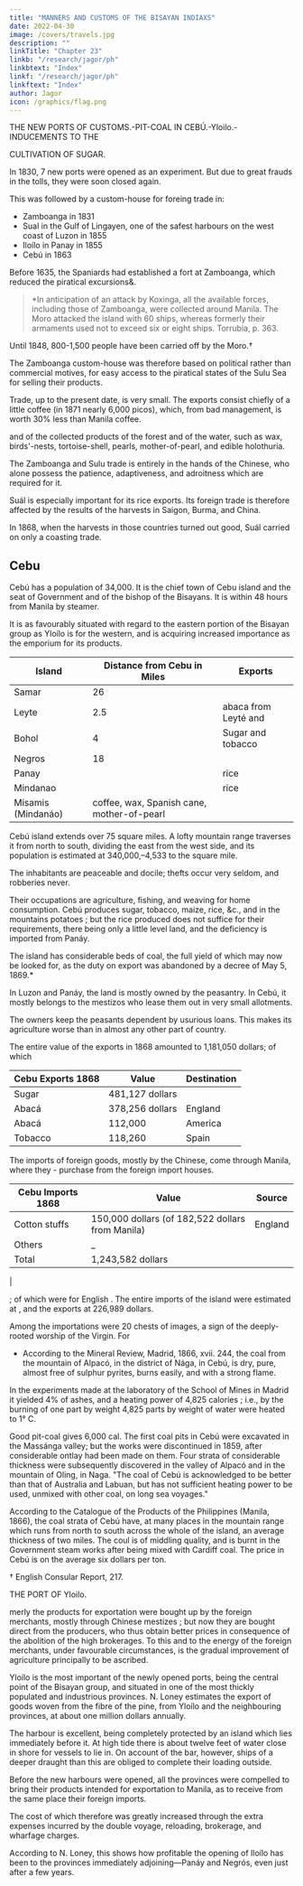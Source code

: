```yaml
---
title: "MANNERS AND CUSTOMS OF THE BISAYAN INDIAXS"
date: 2022-04-30
image: /covers/travels.jpg
description: ""
linkTitle: "Chapter 23"
linkb: "/research/jagor/ph"
linkbtext: "Index"
linkf: "/research/jagor/ph"
linkftext: "Index"
author: Jagor
icon: /graphics/flag.png
---
```



THE NEW PORTS OF CUSTOMS.-PIT-COAL IN CEBÚ.-Yloilo.-INDUCEMENTS TO THE

CULTIVATION OF SUGAR.

In 1830, 7 new ports were opened as an experiment. But due to great frauds in the tolls, they were soon closed again. 

This was followed by a custom-house for foreing trade in:

- Zamboanga in 1831
- Sual in the Gulf of Lingayen, one of the safest harbours on the west coast of Luzon in 1855
- Iloílo in Panay in 1855
- Cebú in 1863

Before 1635, the Spaniards had established a fort at Zamboanga, which reduced the piratical excursions&. 

> *In anticipation of an attack by Koxinga, all the available forces, including those of Zamboanga, were collected around Manila. The Moro attacked the island with 60 ships, whereas formerly their armaments used not to exceed six or eight ships. Torrubia, p. 363.



Until 1848, 800-1,500 people have been carried off by the Moro.† 
<!-- † Hakl. Morga, Append. 360. -->

The Zamboanga custom-house was therefore based on political rather than commercial motives, for easy access to the piratical states of the Sulu Sea for selling their products. 

Trade, up to the present date, is very small. The exports consist chiefly of a little coffee (in 1871 nearly 6,000 picos), which, from bad management, is worth 30% less than Manila coffee. 

and of the collected products of the forest and of the water, such as wax, birds'-nests, tortoise-shell, pearls, mother-of-pearl, and edible holothuria. 

The Zamboanga and Sulu trade is entirely in the hands of the Chinese, who alone possess the patience, adaptiveness, and adroitness which are required for it.

Suál is especially important for its rice exports. Its foreign trade is therefore affected by the results of the harvests in Saigon, Burma, and China. 

In 1868, when the harvests in those countries turned out good, Suál carried on only a coasting trade.


## Cebu

Cebú has a population of 34,000. It is the chief town of Cebu island and the seat of Government and of the bishop of the Bisayans. It is within 48 hours from Manila by steamer. 

It is as favourably situated with regard to the eastern portion of the Bisayan group as Yloílo is for the western, and is acquiring increased importance as the emporium for its products. 


Island | Distance from Cebu in Miles | Exports
--- | --- | --- 
Samar | 26 |
Leyte | 2.5 | abaca from Leyté and 
Bohol | 4 | Sugar and tobacco
Negros | 18 |
Panay | | rice
Mindanao | | rice 
Misamis (Mindanáo) | coffee, wax, Spanish cane, mother-of-pearl


Cebú island extends over 75 square miles. A lofty mountain range traverses it from north to south, dividing the east from the west side, and its population is estimated at 340,000,–4,533 to the square mile. 

The inhabitants are peaceable and docile; thefts occur very seldom, and robberies never. 

Their occupations are agriculture, fishing, and weaving for home consumption. Cebú produces sugar, tobacco, maize, rice, &c., and in the mountains potatoes ; but the rice produced does not suffice for their requirements, there being only a little level land, and the deficiency is imported from Panáy.

The island has considerable beds of coal, the full yield of which may now be looked for, as the duty on export was abandoned by a decree of May 5, 1869.* 

In Luzon and Panáy, the land is mostly owned by the peasantry. In Cebú, it mostly belongs to the mestizos who lease them out in very small allotments. 

The owners keep the peasants dependent by usurious loans. This makes its agriculture worse than in almost any other part of country. 

The entire value of the exports in 1868 amounted to 1,181,050 dollars; of which 

Cebu Exports 1868 | Value | Destination
--- | --- | ---
Sugar | 481,127 dollars |
Abacá | 378,256 dollars | England
Abacá | 112,000 | America
Tobacco | 118,260 | Spain

The imports of foreign goods, mostly by the Chinese, come through Manila, where they - purchase from the foreign import houses. 


Cebu Imports 1868 | Value | Source
--- | --- | ---
Cotton stuffs | 150,000 dollars (of 182,522 dollars from Manila) | England
Others | _ | 
Total | 1,243,582 dollars

 | 

; of which  were for English . The entire imports of the island were estimated at , and the exports at 226,989 dollars. 

Among the importations were 20 chests of images, a sign of the deeply-rooted worship of the Virgin. For

* According to the Mineral Review, Madrid, 1866, xvii. 244, the coal from the mountain of Alpacó, in the district of Nága, in Cebú, is dry, pure, almost free of sulphur pyrites, burns easily, and with a strong flame. 

In the experiments made at the laboratory of the School of Mines in Madrid it yielded 4% of ashes, and a heating power of 4,825 calories ; i.e., by the burning of one part by weight 4,825 parts by weight of water were heated to 1° C. 

Good pit-coal gives 6,000 cal. The first coal pits in Cebú were excavated in the Massánga valley; but the works were discontinued in 1859, after considerable ontlay had been made on them. Four strata of considerable thickness were subsequently discovered in the valley of Alpacó and in the mountain of Oling, in Naga. "The coal of Cebú is acknowledged to be better than that of Australia and Labuan, but has not sufficient heating power to be used, unmixed with other coal, on long sea voyages."


According to the Catalogue of the Products of the Philippines (Manila, 1866), the coal strata of Cebú have, at many places in the mountain range which runs from north to south across the whole of the island, an average thickness of two miles. The coul is of middling quality, and is burnt in the Government steam works after being mixed with Cardiff coal. The price in Cebú is on the average six dollars per ton.

† English Consular Report, 217.


THE PORT OF Yloilo.


merly the products for exportation were bought up by the foreign merchants, mostly through Chinese mestizes ; but now they are bought direct from the producers, who thus obtain better prices in consequence of the abolition of the high brokerages. To this and to the energy of the foreign merchants, under favourable circumstances, is the gradual improvement of agriculture principally to be ascribed.

Yloílo is the most important of the newly opened ports, being the central point of the Bisayan group, and situated in one of the most thickly populated and industrious provinces. N. Loney estimates the export of goods woven from the fibre of the pine, from Yloílo and the neighbouring provinces, at about one million dollars annually.

The harbour is excellent, being completely protected by an island which lies immediately before it. At high tide there is about twelve feet of water close in shore for vessels to lie in. On account of the bar, however, ships of a deeper draught than this are obliged to complete their loading outside.

Before the new harbours were opened, all the provinces were compelled to bring their products intended for exportation to Manila, as to receive from the same place their foreign imports. 

The cost of which therefore was greatly increased through the extra expenses incurred by the double voyage, reloading, brokerage, and wharfage charges. 

According to N. Loney, this shows how profitable the opening of Iloílo has been to the provinces immediately adjoining—Panáy and Negrós, even just after a few years.

